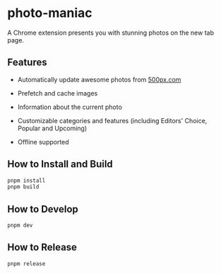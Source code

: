 # photo-maniac

A Chrome extension presents you with stunning photos on the new tab page.

## Features

* Automatically update awesome photos from [500px.com](https://500px.com)

* Prefetch and cache images

* Information about the current photo

* Customizable categories and features (including Editors' Choice, Popular and Upcoming)

* Offline supported

## How to Install and Build

```sh
pnpm install
pnpm build
```

## How to Develop

```sh
pnpm dev
```

## How to Release

```sh
pnpm release
```
